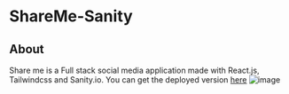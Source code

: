# ShareMe-Sanity
## About
Share me is a Full stack social media application made with React.js, Tailwindcss and Sanity.io.
You can get the deployed version [here](https://shareme-siri.netlify.app/)
![image](https://camo.githubusercontent.com/1ea25d0720f48438d0f6b498e75fd220181e989c695311fa0686162ef5cb20ff/68747470733a2f2f692e6962622e636f2f38634c666a33582f696d6167652e706e67)
